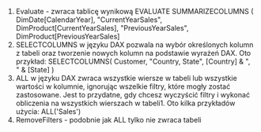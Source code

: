 1. Evaluate - zwraca tablicę wynikową
   EVALUATE
SUMMARIZECOLUMNS (
    DimDate[CalendarYear],
    "CurrentYearSales", DimProduct[CurrentYearSales],
    "PreviousYearSales", DimProduct[PreviousYearSales]
2. SELECTCOLUMNS w języku DAX pozwala na wybór określonych kolumn z tabeli oraz tworzenie nowych kolumn na podstawie wyrażeń DAX. Oto przykład:
SELECTCOLUMNS(
    Customer,
    "Country, State",
    [Country] & ", " & [State]
)
3. ALL w języku DAX zwraca wszystkie wiersze w tabeli lub wszystkie wartości w kolumnie, ignorując wszelkie filtry, które mogły zostać zastosowane. Jest to przydatne, gdy chcesz wyczyścić filtry i wykonać obliczenia na wszystkich wierszach w tabeli1. Oto kilka przykładów użycia:
   ALL('Sales')
4. RemoveFilters - podobnie jak ALL tylko nie zwraca tabeli


